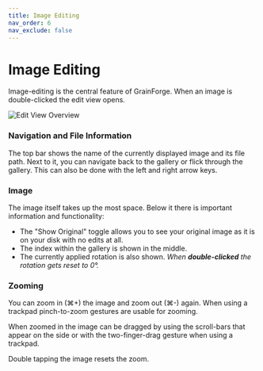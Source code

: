 ```yaml
---
title: Image Editing
nav_order: 6
nav_exclude: false
---
```

# Image Editing
Image-editing is the central feature of GrainForge. When an image is double-clicked the edit view opens.

![Edit View Overview](/assets/images/edit_overview.png)

### Navigation and File Information
The top bar shows the name of the currently displayed image and its file path.
Next to it, you can navigate back to the gallery or flick through the gallery. This can also be done with the left and right arrow keys. 

### Image
The image itself takes up the most space. Below it there is important information and functionality:
- The "Show Original" toggle allows you to see your original image as it is on your disk with no edits at all.
- The index within the gallery is shown in the middle.
- The currently applied rotation is also shown. *When **double-clicked** the rotation gets reset to 0°.*

### Zooming
You can zoom in (⌘+) the image and zoom out (⌘-) again. When using a trackpad pinch-to-zoom gestures are usable for zooming.

When zoomed in the image can be dragged by using the scroll-bars that appear on the side or with the two-finger-drag gesture when using a trackpad.

Double tapping the image resets the zoom. 